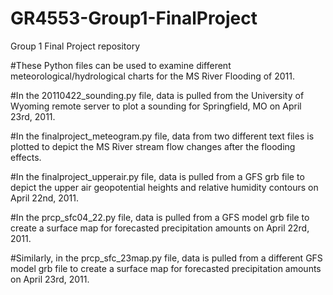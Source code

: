 # GR4553-Group1-FinalProject
Group 1 Final Project repository 

#These Python files can be used to examine different meteorological/hydrological charts for the MS River Flooding of 2011.

#In the 20110422_sounding.py file, data is pulled from the University of Wyoming remote server to plot a sounding for Springfield, MO on April 23rd, 2011.

#In the finalproject_meteogram.py file, data from two different text files is plotted to depict the MS River stream flow changes after the flooding effects.

#In the finalproject_upperair.py file, data is pulled from a GFS grb file to depict the upper air geopotential heights and relative humidity contours on April 22nd, 2011.

#In the prcp_sfc04_22.py file, data is pulled from a GFS model grb file to create a surface map for forecasted precipitation amounts on April 22rd, 2011.

#Similarly, in the prcp_sfc_23map.py file, data is pulled from a different GFS model grb file to create a surface map for forecasted precipitation amounts on April 23rd, 2011. 
